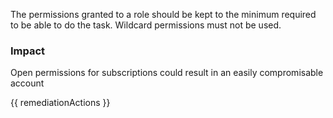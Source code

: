 
The permissions granted to a role should be kept to the minimum required to be able to do the task. Wildcard permissions must not be used.

### Impact
Open permissions for subscriptions could result in an easily compromisable account

<!-- DO NOT CHANGE -->
{{ remediationActions }}

